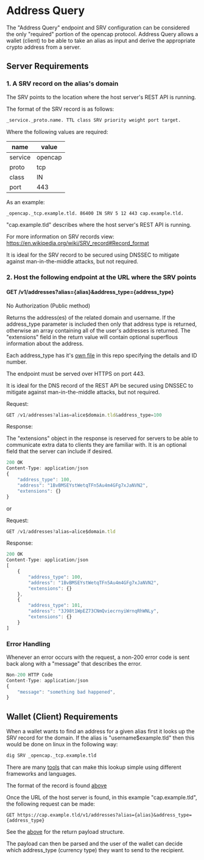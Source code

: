 # Address Query

The "Address Query" endpoint and SRV configuration can be considered the only "required" portion of the opencap protocol. Address Query allows a wallet (client) to be able to take an alias as input and derive the appropriate crypto address from a server.

## Server Requirements

### 1. A SRV record on the alias's domain

The SRV points to the location where the host server's REST API is running.

The format of the SRV record is as follows:

```bash
_service._proto.name. TTL class SRV priority weight port target.
```

Where the following values are required:

| name    | value   |
| ------- | ------- |
| service | opencap |
| proto   | tcp     |
| class   | IN      |
| port    | 443     |

As an example:

```bash
_opencap._tcp.example.tld. 86400 IN SRV 5 12 443 cap.example.tld.
```

"cap.example.tld" describes where the host server's REST API is running.

For more information on SRV records view: https://en.wikipedia.org/wiki/SRV_record#Record_format

It is ideal for the SRV record to be secured using DNSSEC to mitigate against man-in-the-middle attacks, but not required.

### 2. Host the following endpoint at the URL where the SRV points

#### GET /v1/addresses?alias={alias}&address_type={address_type}

No Authorization (Public method)

Returns the address(es) of the related domain and username. If the address_type parameter is included then only that address type is returned, otherwise an array containing all of the user's addresses is returned. The "extensions" field in the return value will contain optional superflous information about the address.

Each address_type has it's [own file](/AddressTypes/README.md) in this repo specifying the details and ID number.

The endpoint must be served over HTTPS on port 443.

It is ideal for the DNS record of the REST API be secured using DNSSEC to mitigate against man-in-the-middle attacks, but not required.

Request:

```javascript
GET /v1/addresses?alias=alice$domain.tld&address_type=100
```

Response:

The "extensions" object in the response is reserved for servers to be able to communicate extra data to clients they are familiar with. It is an optional field that the server can include if desired.

```javascript
200 OK
Content-Type: application/json
{
    "address_type": 100,
    "address": "1BvBMSEYstWetqTFn5Au4m4GFg7xJaNVN2",
    "extensions": {}
}
```

or

Request:

```javascript
GET /v1/addresses?alias=alice$domain.tld
```

Response:

```javascript
200 OK
Content-Type: application/json
[
    {
        "address_type": 100,
        "address": "1BvBMSEYstWetqTFn5Au4m4GFg7xJaNVN2",
        "extensions": {}
    },
    {
        "address_type": 101,
        "address": "3J98t1WpEZ73CNmQviecrnyiWrnqRhWNLy",
        "extensions": {}
    }
]
```

### Error Handling

Whenever an error occurs with the request, a non-200 error code is sent back along with a "message" that describes the error.

```javascript
Non-200 HTTP Code
Content-Type: application/json
{
    "message": "something bad happened",
}
```

## Wallet (Client) Requirements

When a wallet wants to find an address for a given alias first it looks up the SRV record for the domain. If the alias is "username$example.tld" then this would be done on linux in the following way:

```bash
dig SRV _opencap._tcp.example.tld
```

There are many [tools](/Tools.md) that can make this lookup simple using different frameworks and languages.

The format of the record is found [above](#1-a-srv-record-on-the-aliass-domain)

Once the URL of the host server is found, in this example "cap.example.tld", the following request can be made:

```
GET https://cap.example.tld/v1/addresses?alias={alias}&address_type={address_type}
```

See the [above](#2-host-the-following-endpoint-at-the-url-where-the-srv-points) for the return payload structure.

The payload can then be parsed and the user of the wallet can decide which address_type (currency type) they want to send to the recipient.

